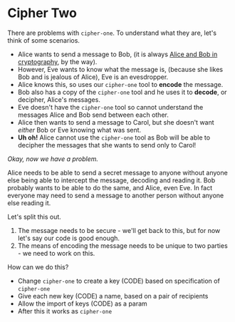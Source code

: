 # Cipher Two

There are problems with ``cipher-one``. To understand what they are, let's think of some scenarios.

- Alice wants to send a message to Bob, (it is always [Alice and Bob in cryptography](https://en.wikipedia.org/wiki/Alice_and_Bob), by the way).
- However, Eve wants to know what the message is, (because she likes Bob and is jealous of Alice), Eve is an evesdropper.
- Alice knows this, so uses our ``cipher-one`` tool to **encode** the message.
- Bob also has a copy of the ``cipher-one`` tool and he uses it to **decode**, or decipher, Alice's messages.
- Eve doesn't have the ``cipher-one`` tool so cannot understand the messages Alice and Bob send between each other.
- Alice then wants to send a message to Carol, but she doesn't want *either* Bob or Eve knowing what was sent.
- **Uh oh!** Alice cannot use the ``cipher-one`` tool as Bob will be able to decipher the messages that she wants to send only to Carol!

*Okay, now we have a problem.*

Alice needs to be able to send a secret message to anyone without anyone else being able to intercept the message, decoding and reading it. Bob probably wants to be able to do the same, and Alice, even Eve. In fact everyone may need to send a message to another person without anyone else reading it.

Let's split this out.

 1. The message needs to be secure - we'll get back to this, but for now let's say our code is good enough.
 1. The means of encoding the message needs to be unique to two parties - we need to work on this.

How can we do this?

- Change ``cipher-one`` to create a key (CODE) based on specification of ``cipher-one``
- Give each new key (CODE) a name, based on a pair of recipients
- Allow the import of keys (CODE) as a param
- After this it works as ``cipher-one``
